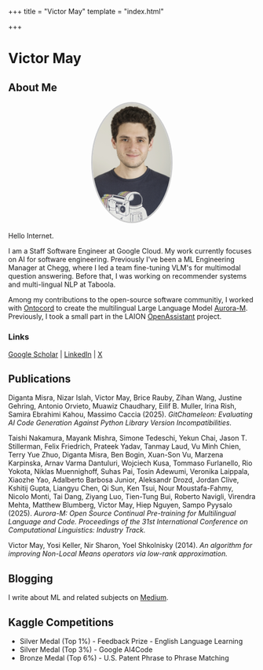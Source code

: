 +++
title = "Victor May"
template = "index.html"

+++

# Victor May

## About Me
<p align="center">
<img src="media/avatar.jpg" width="160" style="border-radius: 50%; border: 3px solid #ccc;">
</p>

Hello Internet.

I am a Staff Software Engineer at Google Cloud. My work currently focuses on AI for software engineering. Previously I've been a ML Engineering Manager at Chegg, where I led a team fine-tuning VLM's for multimodal question answering. Before that,  I was working on recommender systems and multi-lingual NLP at Taboola.

Among my contributions to the open-source software communitiy, I worked with <a href="https://www.ontocord.ai/">Ontocord</a> to create the multilingual Large Language Model <a href="https://huggingface.co/blog/mayank-mishra/aurora">Aurora-M</a>.
Previously, I took a small part in the LAION <a href="https://open-assistant.io/team">OpenAssistant</a> project.

### Links
 [Google Scholar](https://scholar.google.com/citations?user=6yT0YfgAAAAJ&hl=en) | [LinkedIn](https://www.linkedin.com/in/victor-m-88340822) | [X](https://x.com/MrColeslaw972)

## Publications
Diganta Misra, Nizar Islah, Victor May, Brice Rauby, Zihan Wang, Justine Gehring, Antonio Orvieto, Muawiz Chaudhary, Eilif B. Muller, Irina Rish, Samira Ebrahimi Kahou, Massimo Caccia (2025). *GitChameleon: Evaluating AI Code Generation Against Python Library Version Incompatibilities.*

Taishi Nakamura, Mayank Mishra, Simone Tedeschi, Yekun Chai, Jason T. Stillerman, Felix Friedrich, Prateek Yadav, Tanmay Laud, Vu Minh Chien, Terry Yue Zhuo, Diganta Misra, Ben Bogin, Xuan-Son Vu, Marzena Karpinska, Arnav Varma Dantuluri, Wojciech Kusa, Tommaso Furlanello, Rio Yokota, Niklas Muennighoff, Suhas Pai, Tosin Adewumi, Veronika Laippala, Xiaozhe Yao, Adalberto Barbosa Junior, Aleksandr Drozd, Jordan Clive, Kshitij Gupta, Liangyu Chen, Qi Sun, Ken Tsui, Nour Moustafa-Fahmy, Nicolo Monti, Tai Dang, Ziyang Luo, Tien-Tung Bui, Roberto Navigli, Virendra Mehta, Matthew Blumberg, Victor May, Hiep Nguyen, Sampo Pyysalo (2025). *Aurora-M: Open Source Continual Pre-training for Multilingual Language and Code. Proceedings of the 31st International Conference on Computational Linguistics: Industry Track.*

Victor May, Yosi Keller, Nir Sharon, Yoel Shkolnisky (2014). *An algorithm for improving Non-Local Means operators via low-rank approximation.*

<h2>Blogging</h2>
I write about ML and related subjects on
<a href="https://medium.com/@mayvic">Medium</a>.


<h2>Kaggle Competitions</h2>
<ul>
<li>Silver Medal (Top 1%) - Feedback Prize - English Language Learning</li>
<li>Silver Medal (Top 3%) - Google AI4Code</li>
<li>Bronze Medal (Top 6%) - U.S. Patent Phrase to Phrase Matching</li>
</ul>